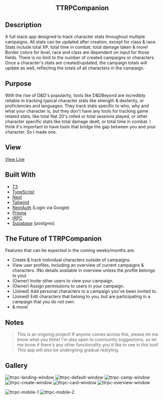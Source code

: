 <h2 align="center"> TTRPCompanion </h2>

## Description
A full stack app designed to track character stats throughout multiple campaigns. All stats can be updated after creation, except for class & race. Stats include total XP, total time in combat, total damage taken & more!  Border colors for level, race and class are dependent on input for those fields. There is no limit to the number of created campaigns or characters. Once a character's stats are created/updated, the campaign totals will update as well, reflecting the totals of all characters in the campaign. 

## Purpose
With the rise of D&D's popularity, tools like D&DBeyond are incredibly reliable in tracking typical character stats like strength & dexterity, or proficiencies and languages. They track stats specific to who, why and what your character is, but they don't have any tools for tracking game related stats, like total Nat 20's rolled or total sessions played, or other character specific stats like total damage dealt, or total time in combat. I think it's important to have tools that bridge the gap between you and your character. So I made one. 

## View
[View Live](https://ttrpg-char-stats-v2.vercel.app/)

## Built With
- [T3](https://create.t3.gg/)
- [TypeScript](https://www.typescriptlang.org/)
- [Next](https://nextjs.org/docs)
- [Tailwind](https://tailwindcss.com/docs/installation)
- [NextAuth](https://next-auth.js.org/) (Login via Google)
- [Prisma](https://www.prisma.io/)
- [tRPC](https://trpc.io/docs/quickstart)
- [Supabase](https://supabase.com/) (postgres)

## The Future of TTRPCompanion
Features that can be expected in the coming weeks/months are: 
- Create & track individual characters outside of campaigns.
- View user profiles, including an overview of current campaigns & characters. (No details available in overview unless the profile belongs to you)
- (Owner) Invite other users to view your campaign.
- (Owner) Assign permissions to users in your campaign. 
- (Joined) Add personal characters to a campaign you've been invited to.
- (Joined) Edit characters that belong to you, but are participating in a campaign that you do not own.
- & more!

## Notes 
> This is an ongoing project! If anyone comes across this, please let me know what you think! I'm also open to community suggestions, so let me know if there's any other functionality you'd like to see in this tool! This app will also be undergoing gradual restyling. 

## Gallery
![ttrpc-landing-window](https://github.com/knlrvr/ttrpg-char-stats-v2/assets/91632194/bc9bf633-b773-4743-94cc-257efa74af2c)
![ttrpc-default-window](https://github.com/knlrvr/ttrpg-char-stats-v2/assets/91632194/a2a3fdd8-45ef-4b5d-83d3-d976f172ef9b)
![ttrpc-camp-window](https://github.com/knlrvr/ttrpg-char-stats-v2/assets/91632194/55fa02c9-ceb8-4692-ad17-ad5774f66639)
![ttrpc-create-window](https://github.com/knlrvr/ttrpg-char-stats-v2/assets/91632194/fa6997e3-1c15-4c71-8237-04811f8b1874)
![ttrpc-card-window](https://github.com/knlrvr/ttrpg-char-stats-v2/assets/91632194/037d0965-3a27-4532-b342-10935f3ca87a)
![ttrpc-overview-window](https://github.com/knlrvr/ttrpg-char-stats-v2/assets/91632194/fb3abf93-b3e8-4e21-aa5f-8545336bd806)

![ttrpc-mobile-1](https://github.com/knlrvr/ttrpg-char-stats-v2/assets/91632194/53338f9c-032e-4587-8e47-2489ca2fb9a9)
![ttrpc-mobile-2](https://github.com/knlrvr/ttrpg-char-stats-v2/assets/91632194/9691c2d8-98d7-4d5d-bb93-0323ef4e2f24)







